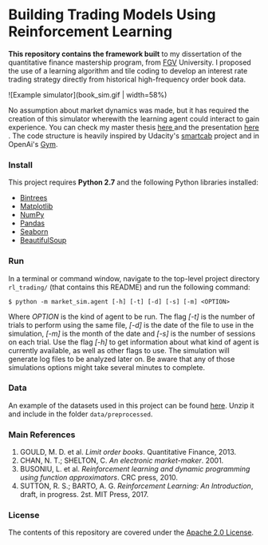 Building Trading Models Using Reinforcement Learning
==================


**This repository contains the framework built** to my dissertation of the quantitative finance mastership program, from [FGV](http://portal.fgv.br/en/news/fgv-among-worlds-10-best-think-tanks) University. I proposed the use of a learning algorithm and tile coding to develop an interest rate trading strategy directly from historical high-frequency order book data.

![Example simulator](book_sim.gif | width=58%)

No assumption about market dynamics was made, but it has required the creation of this simulator wherewith the learning agent could interact to gain experience. You can check my master thesis <a href="" target="_blank">here </a> and the presentation <a href="https://ucaiado.github.io/AdaptativeTrading_Model/" target="_blank">here </a>. The code structure is heavily inspired by Udacity's [smartcab](https://github.com/udacity/machine-learning/tree/master/projects/smartcab) project and in OpenAi's [Gym](https://github.com/openai/gym).


### Install
This project requires **Python 2.7** and the following Python libraries installed:

- [Bintrees](https://pypi.python.org/pypi/bintrees/2.0.2)
- [Matplotlib](http://matplotlib.org/)
- [NumPy](http://www.numpy.org/)
- [Pandas](http://pandas.pydata.org)
- [Seaborn](https://web.stanford.edu/~mwaskom/software/seaborn/)
- [BeautifulSoup](https://pypi.python.org/pypi/beautifulsoup4)


### Run
In a terminal or command window, navigate to the top-level project directory `rl_trading/` (that contains this README) and run the following command:

```shell
$ python -m market_sim.agent [-h] [-t] [-d] [-s] [-m] <OPTION>
```

Where *OPTION* is the kind of agent to be run. The flag *[-t]* is the number of trials to perform using the same file, *[-d]* is the date of the file to use in the simulation, *[-m]* is the month of the date and *[-s]* is the number of sessions on each trial. Use the flag *[-h]* to get information about what kind of agent is currently available, as well as other flags to use. The simulation will generate log files to be analyzed later on. Be aware that any of those simulations options might take several minutes to complete.


### Data
An example of the datasets used in this project can be found [here](https://www.dropbox.com/s/xo5ul1h3hmtfw1k/201702.zip?dl=0). Unzip it and include in the folder `data/preprocessed`.


### Main References
1. GOULD, M. D. et al. *Limit order books*. Quantitative Finance, 2013.
2. CHAN, N. T.; SHELTON, C. *An electronic market-maker*. 2001.
3. BUSONIU, L. et al. *Reinforcement learning and dynamic programming using function approximators*. CRC press, 2010.
4. SUTTON, R. S.; BARTO, A. G. *Reinforcement Learning: An Introduction*, draft, in progress. 2st. MIT Press, 2017.

### License
The contents of this repository are covered under the [Apache 2.0 License](LICENSE.md).
